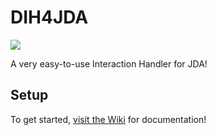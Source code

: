 # DIH4JDA
[![](https://jitpack.io/v/DynxstyGIT/DIH4JDA.svg)](https://jitpack.io/#DynxstyGIT/DIH4JDA)

A very easy-to-use Interaction Handler for JDA!

## Setup
To get started, [visit the Wiki](https://github.com/DynxstyGIT/DIH4JDA/wiki) for documentation!






